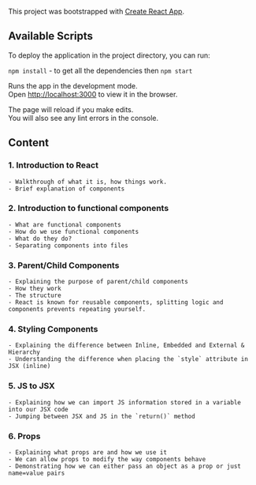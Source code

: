 This project was bootstrapped with [Create React App](https://github.com/facebook/create-react-app).

## Available Scripts

To deploy the application in the project directory, you can run:

`npm install` - to get all the dependencies
then `npm start`

Runs the app in the development mode.<br />
Open [http://localhost:3000](http://localhost:3000) to view it in the browser.

The page will reload if you make edits.<br />
You will also see any lint errors in the console.

## Content

### 1. Introduction to React
    - Walkthrough of what it is, how things work. 
    - Brief explanation of components
### 2. Introduction to functional components
    - What are functional components
    - How do we use functional components
    - What do they do?
    - Separating components into files
### 3. Parent/Child Components
    - Explaining the purpose of parent/child components
    - How they work 
    - The structure
    - React is known for reusable components, splitting logic and components prevents repeating yourself.
### 4. Styling Components
    - Explaining the difference between Inline, Embedded and External & Hierarchy
    - Understanding the difference when placing the `style` attribute in JSX (inline)
### 5. JS to JSX
    - Explaining how we can import JS information stored in a variable into our JSX code
    - Jumping between JSX and JS in the `return()` method 
### 6. Props
    - Explaining what props are and how we use it 
    - We can allow props to modify the way components behave
    - Demonstrating how we can either pass an object as a prop or just name=value pairs